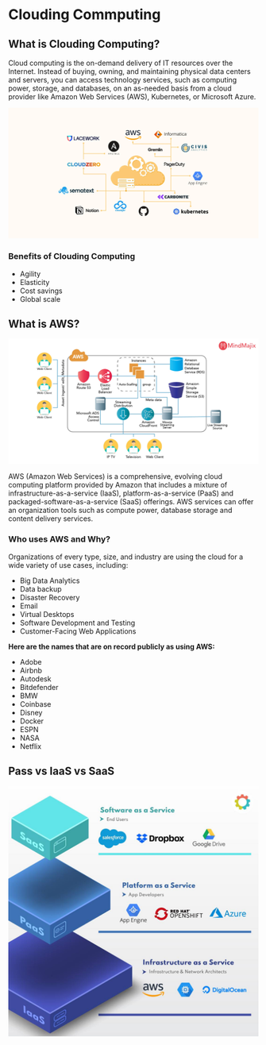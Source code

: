 # Clouding Commputing

## What is Clouding Computing?

Cloud computing is the on-demand delivery of IT resources over the Internet. Instead of buying, owning, and maintaining physical data centers and servers, you can access technology services, such as computing power, storage, and databases, on an as-needed basis from a cloud provider like Amazon Web Services (AWS), Kubernetes, or Microsoft Azure.

![Clouding Computing](images/cloud-computing-tools-1.webp)

### Benefits of Clouding Computing

- Agility
- Elasticity
- Cost savings
- Global scale

## What is AWS?

![AWS](images/aws-architecture-170601.jpg)

AWS (Amazon Web Services) is a comprehensive, evolving cloud computing platform provided by Amazon that includes a mixture of infrastructure-as-a-service (IaaS), platform-as-a-service (PaaS) and packaged-software-as-a-service (SaaS) offerings. AWS services can offer an organization tools such as compute power, database storage and content delivery services.

### Who uses AWS and Why?

Organizations of every type, size, and industry are using the cloud for a wide variety of use cases, including:

- Big Data Analytics
- Data backup
- Disaster Recovery
- Email
- Virtual Desktops
- Software Development and Testing
- Customer-Facing Web Applications

**Here are the names that are on record publicly as using AWS:**

- Adobe
- Airbnb
- Autodesk
- Bitdefender
- BMW
- Coinbase
- Disney
- Docker
- ESPN
- NASA
- Netflix

## Pass vs IaaS vs SaaS

![Paas vs IaaS vs SaaS](images/pass-iass-sass.jpg)

